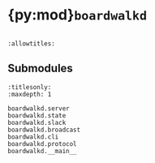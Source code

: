 # {py:mod}`boardwalkd`

```{py:module} boardwalkd
```

```{autodoc2-docstring} boardwalkd
:allowtitles:
```

## Submodules

```{toctree}
:titlesonly:
:maxdepth: 1

boardwalkd.server
boardwalkd.state
boardwalkd.slack
boardwalkd.broadcast
boardwalkd.cli
boardwalkd.protocol
boardwalkd.__main__
```
